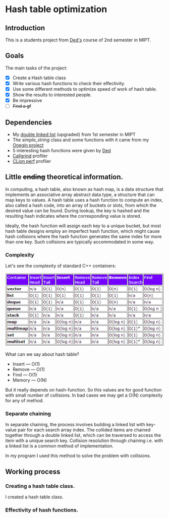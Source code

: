 # Hash table optimization

## Introduction
This is a students project from [Ded's](ded32.ru) course of 2nd semester in MIPT.  

## Goals
The main tasks of the project:

- [x] Create a Hash table class
- [x] Write various hash functions to check their effectivity.
- [x] Use some different methods to optimize speed of work of hash table. 
- [x] Show the results to interested people.
- [x] Be impressive
- [ ] ~~Find a gf~~

## Dependencies

* My [double linked list](https://github.com/Mikipaw/MIPT-1sem/tree/master/MIPT_1sem/List) (upgraded) from 1st semester in MIPT
* The _simple_string_ class and some functions with it came from my [Onegin project](https://github.com/Mikipaw/MIPT-1sem/tree/master/MIPT_1sem/Onegin)
* 5 interesting hash functions were given by [Ded](ded32.ru)
* [Callgrind](https://valgrind.org/docs/manual/cl-manual.html) profiler
* [CLion perf](https://www.jetbrains.com/help/clion/cpu-profiler.html) profiler

## Little ~~ending~~ theoretical information.

In computing, a hash table, also known as hash map, is a data structure that implements an associative array abstract data type, a structure that can map keys to values. A hash table uses a hash function to compute an index, also called a hash code, into an array of buckets or slots, from which the desired value can be found. During lookup, the key is hashed and the resulting hash indicates where the corresponding value is stored.

Ideally, the hash function will assign each key to a unique bucket, but most hash table designs employ an imperfect hash function, which might cause hash collisions where the hash function generates the same index for more than one key. Such collisions are typically accommodated in some way.

### Complexity

Let's see the complexity of standard C++ containers:

![alt text](pictures/img.png)

What can we say about hash table?

* Insert — O(1)
* Remove — O(1)
* Find — O(1)
* Memory — O(N)

But it really depends on hash-function. So this values are for good function with small number of collisions.
In bad cases we may get a O(N) complexity for any of method.

### Separate chaining

In separate chaining, the process involves building a linked list with key-value pair for each search array index. 
The collided items are chained together through a double linked list, which can be traversed to access the item with a unique search key. 
Collision resolution through chaining i.e. with a linked list is a common method of implementation.

In my program I used this method to solve the problem with collisions.

## Working process

### Creating a hash table class.

I created a hash table class.

### Effectivity of hash functions.

